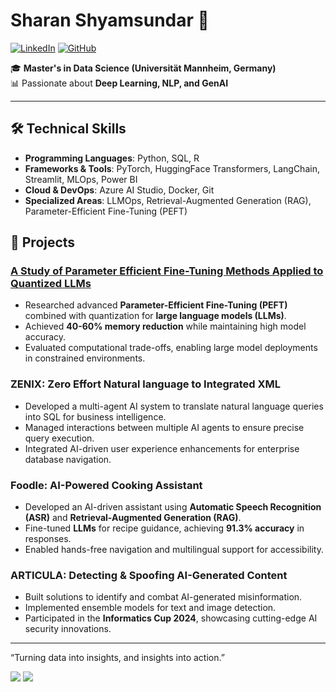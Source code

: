 # Sharan Shyamsundar 👋

[![LinkedIn](https://img.shields.io/badge/LinkedIn-Connect-blue?style=flat-square&logo=linkedin)](https://www.linkedin.com/in/sharans-1712/)
[![GitHub](https://img.shields.io/badge/GitHub-Portfolio-black?style=flat-square&logo=github)](https://sharan1712.github.io/)
  
🎓 **Master's in Data Science (Universität Mannheim, Germany)**  
📊 Passionate about **Deep Learning, NLP, and GenAI**

---

## 🛠️ Technical Skills
- **Programming Languages**: Python, SQL, R  
- **Frameworks & Tools**: PyTorch, HuggingFace Transformers, LangChain, Streamlit, MLOps, Power BI  
- **Cloud & DevOps**: Azure AI Studio, Docker, Git  
- **Specialized Areas**: LLMOps, Retrieval-Augmented Generation (RAG), Parameter-Efficient Fine-Tuning (PEFT)

## 🚀 Projects

### [A Study of Parameter Efficient Fine-Tuning Methods Applied to Quantized LLMs](https://github.com/Sharan1712/quantization_peft)
- Researched advanced **Parameter-Efficient Fine-Tuning (PEFT)** combined with quantization for **large language models (LLMs)**.
- Achieved **40-60% memory reduction** while maintaining high model accuracy.
- Evaluated computational trade-offs, enabling large model deployments in constrained environments.

### ZENIX: Zero Effort Natural language to Integrated XML
- Developed a multi-agent AI system to translate natural language queries into SQL for business intelligence.
- Managed interactions between multiple AI agents to ensure precise query execution.
- Integrated AI-driven user experience enhancements for enterprise database navigation.

### Foodle: AI-Powered Cooking Assistant 
- Developed an AI-driven assistant using **Automatic Speech Recognition (ASR)** and **Retrieval-Augmented Generation (RAG)**.
- Fine-tuned **LLMs** for recipe guidance, achieving **91.3% accuracy** in responses.
- Enabled hands-free navigation and multilingual support for accessibility.

### ARTICULA: Detecting & Spoofing AI-Generated Content
- Built solutions to identify and combat AI-generated misinformation.
- Implemented ensemble models for text and image detection.
- Participated in the **Informatics Cup 2024**, showcasing cutting-edge AI security innovations.

---
“Turning data into insights, and insights into action.”  

![](http://github-profile-summary-cards.vercel.app/api/cards/profile-details?username=sharan1712&theme=github_dark)
![](http://github-profile-summary-cards.vercel.app/api/cards/most-commit-language?username=sharan1712&theme=github_dark)

<!--
**Sharan1712/Sharan1712** is a ✨ _special_ ✨ repository because its `README.md` (this file) appears on your GitHub profile.

Here are some ideas to get you started:

- 🔭 I’m currently working on ...
- 🌱 I’m currently learning ...
- 👯 I’m looking to collaborate on ...
- 🤔 I’m looking for help with ...
- 💬 Ask me about ...
- 📫 How to reach me: ...
- 😄 Pronouns: ...
- ⚡ Fun fact: ...
-->

